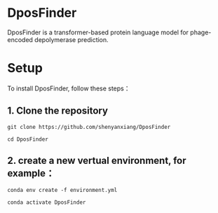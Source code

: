 # DposFinder

DposFinder is a transformer-based protein language model for phage-encoded depolymerase prediction.

# Setup

To install DposFinder, follow these steps：

## 1. Clone the repository

`git clone https://github.com/shenyanxiang/DposFinder`

`cd DposFinder`

## 2. create a new vertual environment, for example：

`conda env create -f environment.yml`

`conda activate DposFinder`

